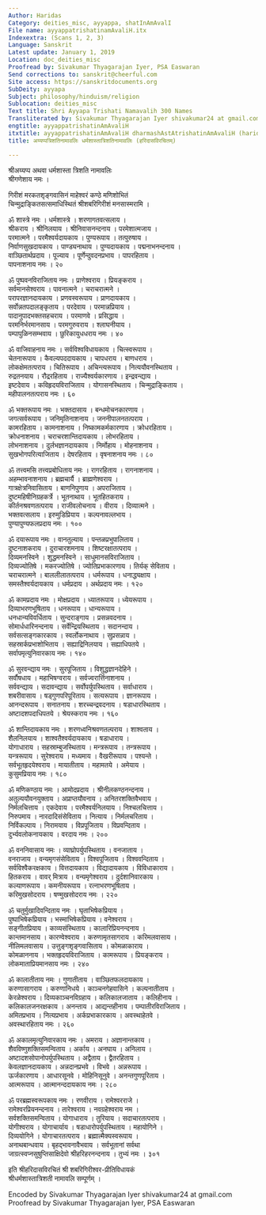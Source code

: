 ```yaml
---
Author: Haridas
Category: deities_misc, ayyappa, shatInAmAvalI
File name: ayyappatrishatinamAvaliH.itx
Indexextra: (Scans 1, 2, 3)
Language: Sanskrit
Latest update: January 1, 2019
Location: doc_deities_misc
Proofread by: Sivakumar Thyagarajan Iyer, PSA Easwaran
Send corrections to: sanskrit@cheerful.com
Site access: https://sanskritdocuments.org
SubDeity: ayyapa
Subject: philosophy/hinduism/religion
Sublocation: deities_misc
Text title: Shri Ayyapa Trishati Namavalih 300 Names
Transliterated by: Sivakumar Thyagarajan Iyer shivakumar24 at gmail.com
engtitle: ayyappatrishatinAmAvaliH
itxtitle: ayyappatrishatinAmAvaliH dharmashAstAtrishatinAmAvaliH (haridAsavirachitam)
title: अय्यप्पत्रिशतिनामावलिः धर्मशास्तात्रिशतिनामावलिः (हरिदासविरचितम्)

---
```

  
 श्रीअय्यप्प अथवा धर्मशास्ता त्रिशति नामावलिः   
श्रीगणेशाय नमः ।  
  
गिरीशं मरकतशृङ्गवासिनं माहेश्वरं कण्ठे मणिशोभितं  
चिन्मुद्राङ्कितसत्समाधिस्थितं श्रीशबरिगिरीशं मनसास्मरामि ।  
  
ॐ शास्त्रे नमः । धर्मशास्त्रे । शरणागतवत्सलाय ।  
श्रीकराय । श्रीनिलयाय । श्रीनिवासनन्दनाय । परमेशात्मजाय ।  
परमात्मने । परमैश्वर्यदायकाय । पुण्यरूपाय । तत्पुरुषाय ।  
निर्वाणसुखदायकाय । पाण्ड्यनाथाय । पुण्यदायकाय । पद्मनाभनन्दनाय ।  
वाञ्छितार्थप्रदाय । पूज्याय । पूर्णेन्दुवदनप्रभाय । पापरहिताय ।  
पापनाशनाय नमः । २०  
  
ॐ पुष्पवनविराजिताय नमः । प्राणेश्वराय । प्रियङ्कराय ।  
सर्वमानसेश्वराय । पावनात्मने । चराचरात्मने ।  
परापरज्ञानदायकाय । प्रणवस्वरूपाय । प्राणदायकाय ।  
सर्वोन्नतपदालङ्कृताय । परदेवाय । परमान्नप्रियाय ।  
पादानुपादभक्तसहचराय । परमाणवे । प्रसिद्धाय ।  
परमनिर्भरमानसाय । परमगुरुवराय । श्लाघनीयाय ।  
पम्पापुळिनसम्भवाय । छुरिकायुधधराय नमः । ४०  
  
ॐ वाजिवाहनाय नमः । सर्वविश्वविधायकाय । चित्स्वरूपाय ।  
चेतनारूपाय । कैवल्यपददायकाय । चापधराय । बाणधराय ।  
लोकक्षेमतत्पराय । चितिरूपाय । अचिन्त्यरूपाय । नित्ययौवनस्थिताय ।  
रुद्रतनयाय । रौद्ररहिताय । राज्यैश्वर्यकारणाय । इन्द्रवन्द्याय ।  
इष्टदेवाय । कविहृदयविराजिताय । योगासनस्थिताय । चिन्मुद्राङ्किताय ।  
महीपालनतत्पराय नमः । ६०  
  
ॐ भक्तरूपाय नमः । भक्तदासाय । बन्धमोचनकारणाय ।  
जगत्सर्वरूपाय । जनिमृतिनाशनाय । जननीपालनतत्पराय ।  
कामरहिताय । कामनाशनाय । निष्कामकर्मकारणाय । क्रोधरहिताय ।  
क्रोधनाशनाय । चराचरशान्तिदायकाय । लोभरहिताय ।  
लोभनाशनाय । दुर्लभज्ञानदायकाय । निर्मोहाय । मोहनाशनाय ।  
सुखभोगपरित्याजिताय । देषरहिताय । वृषनाशनाय नमः । ८०  
  
ॐ तत्त्वमसि तत्त्वप्रबोधिताय नमः । रागरहिताय । रागनाशनाय ।  
अहम्भावनाशनाय । ब्रह्मचार्यै । ब्राह्मणेश्वराय ।  
गात्रक्षेत्रनिवासिताय । बाणनिपुणाय । अपराजिताय ।  
दुष्टमहिषीनिग्रहकर्त्रे । भूतनाथाय । भूतहितकराय ।  
कीर्तनश्रवणतत्पराय । राजीवलोचनाय । वीराय । दिव्यात्मने ।  
भक्तवत्सलाय । इरुमुडिप्रियाय । कल्पनावल्लभाय ।  
पुण्यापुण्यफलप्रदाय नमः । १००  
  
ॐ दयारूपाय नमः । वानतुल्याय । पन्तळप्रभुपालिताय ।  
दुष्टनाशकराय । दुराचारशमनाय । शिष्टरक्षातत्पराय ।  
दिव्यमनस्विने । शुद्धमनस्विने । साधुमानसविराजिताय ।  
दिव्यज्योतिषे । मकरज्योतिषे । ज्योतिप्रभाकारणाय । तिर्यक् सेविताय ।  
चराचरात्मने । बाललीलातत्पराय । धर्मरूपाय । धनाद्ध्यक्षाय ।  
समस्तैश्वर्यदायकाय । धर्मप्रदाय । अर्थप्रदाय नमः । १२०  
  
ॐ कामप्रदाय नमः । मोक्षप्रदाय । ध्यातरूपाय । ध्येयरूपाय ।  
दिव्याभरणभूषिताय । धनरूपाय । धान्यरूपाय ।  
धनधान्यविवर्धिताय । सुन्दराङ्गाय । प्रसन्नवदनाय ।  
सोमार्धधारिनन्दनाय । सर्वेन्द्रियस्थिताय । सदानन्दाय ।  
सर्वसत्सङ्गकारकाय । स्वर्लोकनाथाय । सुप्रसन्नाय ।  
सहस्रार्कप्रभाशोभिताय । सह्याद्रिनिलयाय । सह्याधिपतये ।  
सर्वापमृत्युनिवारकाय नमः । १४०  
  
ॐ सुरवन्द्याय नमः । सुरपूजिताय । विशुद्धज्ञानदेहिने ।  
सर्वौषधाय । महाभिषग्वराय । सर्वज्वरार्त्तिनाशनाय ।  
सर्ववन्द्याय । सदावन्द्याय । सर्वोपर्युपस्थिताय । सर्वाधाराय ।  
शबरीवासाय । षड्गुणपरिपूरिताय । सत्यरूपाय । ज्ञानरूपाय ।  
आनन्दरूपाय । सनातनाय । शरच्चन्द्रवदनाय । षडाधारस्थिताय ।  
अष्टादशपदाधिपतये । श्रेयस्कराय नमः । १६०  
  
ॐ शान्तिदायकाय नमः । शरणध्वनिश्रवणतल्पराय । शाश्वताय ।  
शैलनिलयाय । शाश्वतैश्वर्यदायकाय । षडाधाराय ।  
योगाधाराय । सहस्राम्बुजस्थिताय । मन्त्ररूपाय । तन्त्ररूपाय ।  
यन्त्ररूपाय । सुरेश्वराय । मध्यमाय । वैखरीरूपाय । पश्यन्ते ।  
सर्वभूतहृदयेश्वराय । मायातीताय । महामतये । अमेयाय ।  
कुसुमप्रियाय नमः । १८०  
  
ॐ मणिकण्ठाय नमः । आमोदप्रदाय । श्रीनीलकण्ठनन्दनाय ।  
अतुल्ययौवनयुक्ताय । अप्राप्तयौवनाय । अनितरशक्तिवैभवाय ।  
निर्मलचित्ताय । एकदेवाय । परमैश्वर्यनिलयाय । निश्चलचित्ताय ।  
निरुपमाय । नारदादिसंसेविताय । नित्याय । निर्मलचरिताय ।  
निर्विकल्पाय । निरामयाय । विप्रपूजिताय । विप्रवन्दिताय ।  
दुर्भ्यवलोकनायकाय । वरदाय नमः । २००  
  
ॐ वननिवासाय नमः । व्याघ्रोपर्युपस्थिताय । वनजाताय ।  
वनराजाय । वन्यमृगसंसेविताय । विश्वपूजिताय । विश्ववन्दिताय ।  
सर्वविश्वैकरक्षकाय । वित्तदायकाय । विद्यादायकाय । विविधाकाराय ।  
हितकराय । वावर् मित्राय । वन्यमृगेश्वराय । दुर्दशानिवारकाय ।  
कल्याणरूपाय । कमनीयरूपाय । रत्नाभरणभूषिताय ।  
करिमुखसोदराय । षण्मुखसोदराय नमः । २२०  
  
ॐ चतुर्मुखादिवन्दिताय नमः । घृताभिषेकप्रियाय ।  
पुष्पाभिषेकप्रियाय । भस्माभिषेकप्रियाय । वनेश्वराय ।  
सङ्गीतप्रियाय । काव्यसंस्थिताय । कालारिप्रियनन्दनाय ।  
कान्तमानसाय । कारण्वेश्वराय । करुणामृतसागराय । करिमलवासाय ।  
नीलिमलवासाय । उत्तुङ्गशृङ्गवासिताय । कोमळाकाराय ।  
कोमळाननाय । भक्तहृदयविराजिताय । कामरूपाय । प्रियङ्कराय ।  
लोकमाताप्रियमानसाय नमः । २४०  
  
ॐ कालातीताय नमः । गुणातीताय । वाञ्छितफलदायकाय ।  
करुणासागराय । करुणानिधये । काञ्चनगेहवासिने । कल्पनातीताय ।  
केरळेश्वराय । दिव्यकाञ्चनविग्रहाय । कलिकालजाताय । कलिहीनाय ।  
कलिकालजनरक्षकाय । अनन्ताय । आद्यन्तहीनाय । पम्पातीरविराजिताय ।  
अमितप्रभाय । नित्यप्रभाय । अर्कप्रभाकारकाय । अवस्थाहेतवे ।  
अवस्थारहिताय नमः । २६०  
  
ॐ अकालमृत्युनिवारकाय नमः । अमराय । अज्ञानान्तकाय ।  
शैवविष्णुशक्तिसमन्विताय । अर्काय । अनघाय । अनिलाय ।  
अष्टादशसोपानोपर्युपस्थिताय । अद्वैताय । द्वैतरहिताय ।  
केवलज्ञानदायकाय । अन्नदानप्रभवे । विभवे । अन्नरूपाय ।  
ऊर्जकारणाय । आधारसूनवे । मोहिनिसूनुवे । अनन्तगुणपूरिताय ।  
आत्मरूपाय । आत्मानन्ददायकाय नमः । २८०  
  
ॐ परब्रह्मस्वरूपकाय नमः । रणवीराय । रामेश्वरराजे ।  
रामेश्वरप्रियनन्दनाय । तारेश्वराय । नवग्रहेश्वराय नम ।  
सर्वशक्तिसमन्विताय । योगाधाराय । तुरियाय । सदाचारतत्पराय ।  
योगीश्वराय । योगाचार्याय । षडाधारोपर्युपस्थिताय । महायोगिने ।  
दिव्ययोगिने । योगाचारतत्पराय । ब्रह्मात्मैक्यस्वरूपाय ।  
अनाथबान्धवाय । बृहद्भावनावैभवाय । सर्वभूतानां सर्वथा  
जाग्रत्स्वप्नसुषुप्तिसाक्षिदेवो श्रीहरिहरनन्दनाय । तुभ्यं नमः । ३०१  
  
इति श्रीहरिदासविरचितं श्री शबरिगिरीश्वर-प्रीतिविधायकं  
श्रीधर्मशास्तात्रिशती नामावलि सम्पूर्णम् ।  
  
Encoded by Sivakumar Thyagarajan Iyer shivakumar24 at gmail.com  
Proofread by Sivakumar Thyagarajan Iyer, PSA Easwaran  
  
